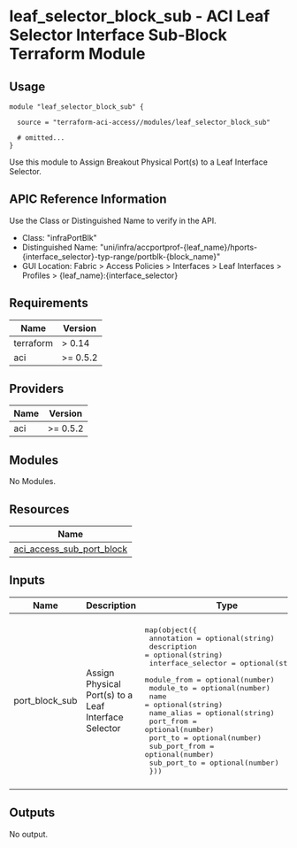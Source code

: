 # leaf_selector_block_sub - ACI Leaf Selector Interface Sub-Block Terraform Module

## Usage

```hcl
module "leaf_selector_block_sub" {

  source = "terraform-aci-access//modules/leaf_selector_block_sub"

  # omitted...
}
```

Use this module to Assign Breakout Physical Port(s) to a Leaf Interface Selector.

## APIC Reference Information

Use the Class or Distinguished Name to verify in the API.

* Class: "infraPortBlk"
* Distinguished Name: "uni/infra/accportprof-{leaf_name}/hports-{interface_selector}-typ-range/portblk-{block_name}"
* GUI Location: Fabric > Access Policies > Interfaces > Leaf Interfaces > Profiles > {leaf_name}:{interface_selector}

<!-- BEGINNING OF PRE-COMMIT-TERRAFORM DOCS HOOK -->
## Requirements

| Name | Version |
|------|---------|
| terraform | > 0.14 |
| aci | >= 0.5.2 |

## Providers

| Name | Version |
|------|---------|
| aci | >= 0.5.2 |

## Modules

No Modules.

## Resources

| Name |
|------|
| [aci_access_sub_port_block](https://registry.terraform.io/providers/ciscodevnet/aci/0.5.2/docs/resources/access_sub_port_block) |

## Inputs

| Name | Description | Type | Default | Required |
|------|-------------|------|---------|:--------:|
| port\_block\_sub | Assign Physical Port(s) to a Leaf Interface Selector | <pre>map(object({<br>    annotation         = optional(string)<br>    description        = optional(string)<br>    interface_selector = optional(string)<br>    module_from        = optional(number)<br>    module_to          = optional(number)<br>    name               = optional(string)<br>    name_alias         = optional(string)<br>    port_from          = optional(number)<br>    port_to            = optional(number)<br>    sub_port_from      = optional(number)<br>    sub_port_to        = optional(number)<br>  }))</pre> | <pre>{<br>  "default": {<br>    "annotation": "",<br>    "description": "",<br>    "interface_selector": "",<br>    "module_from": 1,<br>    "module_to": 1,<br>    "name": "Eth1-1",<br>    "name_alias": "",<br>    "port_from": 1,<br>    "port_to": 1,<br>    "sub_port_from": 1,<br>    "sub_port_to": 1<br>  }<br>}</pre> | no |

## Outputs

No output.
<!-- END OF PRE-COMMIT-TERRAFORM DOCS HOOK -->
